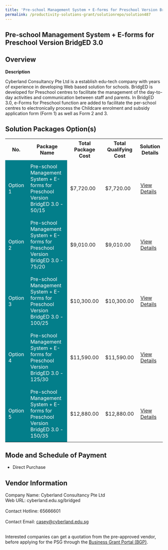 ```yaml
---
title: 'Pre-school Management System + E-forms for Preschool Version BridgED 3.0'
permalink: /productivity-solutions-grant/solutionrepo/solution487
---
```


## Pre-school Management System + E-forms for Preschool Version BridgED 3.0

## Overview

**Description**

Cyberland  Consultancy Pte Ltd is a establish edu-tech company with years of experience in developing Web based solution for schools.  BridgED is developed for Preschool centres to facilitate the management of the day-to-day activities and communication between staff and parents. In BridgED 3.0, e-Forms for Preschool function are added to facilitate the per-school centres to electronically process the Childcare enrolment and subsidy application form (Form 1) as well as Form 2 and 3.

## Solution Packages Option(s)

<table>
<tr>
<th><b>No.</b></th>
<th><b>Package Name</b></th>
<th><b>Total Package Cost</b></th>
<th><b>Total Qualifying Cost</b></th>
<th><b>Solution Details</b></th>
</tr>
<tr>
<td style='padding: 10px; background-color: #037E8A; color: #FFFFFF;'>Option 1</td>
<td style='padding: 10px; background-color: #037E8A; color: #FFFFFF;'>Pre-school Management System + E-forms for Preschool Version BridgED 3.0 - 50/15</td>
<td style='padding: 10px;'>$7,720.00</td>
<td style='padding: 10px;'>$7,720.00</td>
<td style='padding: 10px;'><a href='/images/psg/Cyberland_PMS_+_E-Forms_20210409_Desensitised_Annex_3_Part_1.pdf' target='_blank'>View Details</a></td>
</tr>
<tr>
<td style='padding: 10px; background-color: #037E8A; color: #FFFFFF;'>Option 2</td>
<td style='padding: 10px; background-color: #037E8A; color: #FFFFFF;'>Pre-school Management System + E-forms for Preschool Version BridgED 3.0 - 75/20</td>
<td style='padding: 10px;'>$9,010.00</td>
<td style='padding: 10px;'>$9,010.00</td>
<td style='padding: 10px;'><a href='/images/psg/Cyberland_PMS_+_E-Forms_20210409_Desensitised_Annex_3_Part_2.pdf' target='_blank'>View Details</a></td>
</tr>
<tr>
<td style='padding: 10px; background-color: #037E8A; color: #FFFFFF;'>Option 3</td>
<td style='padding: 10px; background-color: #037E8A; color: #FFFFFF;'>Pre-school Management System + E-forms for Preschool Version BridgED 3.0 - 100/25</td>
<td style='padding: 10px;'>$10,300.00</td>
<td style='padding: 10px;'>$10,300.00</td>
<td style='padding: 10px;'><a href='/images/psg/Cyberland_PMS_+_E-Forms_20210409_Desensitised_Annex_3_Part_3.pdf' target='_blank'>View Details</a></td>
</tr>
<tr>
<td style='padding: 10px; background-color: #037E8A; color: #FFFFFF;'>Option 4</td>
<td style='padding: 10px; background-color: #037E8A; color: #FFFFFF;'>Pre-school Management System + E-forms for Preschool Version BridgED 3.0 - 125/30</td>
<td style='padding: 10px;'>$11,590.00</td>
<td style='padding: 10px;'>$11,590.00</td>
<td style='padding: 10px;'><a href='/images/psg/Cyberland_PMS_+_E-Forms_20210409_Desensitised_Annex_3_Part_4.pdf' target='_blank'>View Details</a></td>
</tr>
<tr>
<td style='padding: 10px; background-color: #037E8A; color: #FFFFFF;'>Option 5</td>
<td style='padding: 10px; background-color: #037E8A; color: #FFFFFF;'>Pre-school Management System + E-forms for Preschool Version BridgED 3.0 - 150/35</td>
<td style='padding: 10px;'>$12,880.00</td>
<td style='padding: 10px;'>$12,880.00</td>
<td style='padding: 10px;'><a href='/images/psg/Cyberland_PMS_+_E-Forms_20210409_Desensitised_Annex_3_Part_5.pdf' target='_blank'>View Details</a></td>
</tr>
</table>

## Mode and Schedule of Payment

 - Direct Purchase

## Vendor Information

 Company Name: Cyberland Consultancy Pte Ltd<br>Web URL: cyberland.edu.sg/bridged <br><br>Contact Hotline: 65666601 <br><br>Contact Email: casey@cyberland.edu.sg <br><br>

Interested companies can get a quotation from the pre-approved vendor, before applying for the PSG through the <a href='https://www.businessgrants.gov.sg/' target='_blank' rel='noopener'>Business Grant Portal (BGP)</a>.

<script src="/jquery/resize-tables.js"></script>
